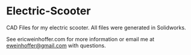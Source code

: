 Electric-Scooter
================

CAD Files for my electric scooter. All files were generated in Solidworks. 

See ericweinhoffer.com for more information or email me at eweinhoffer@gmail.com with questions.
